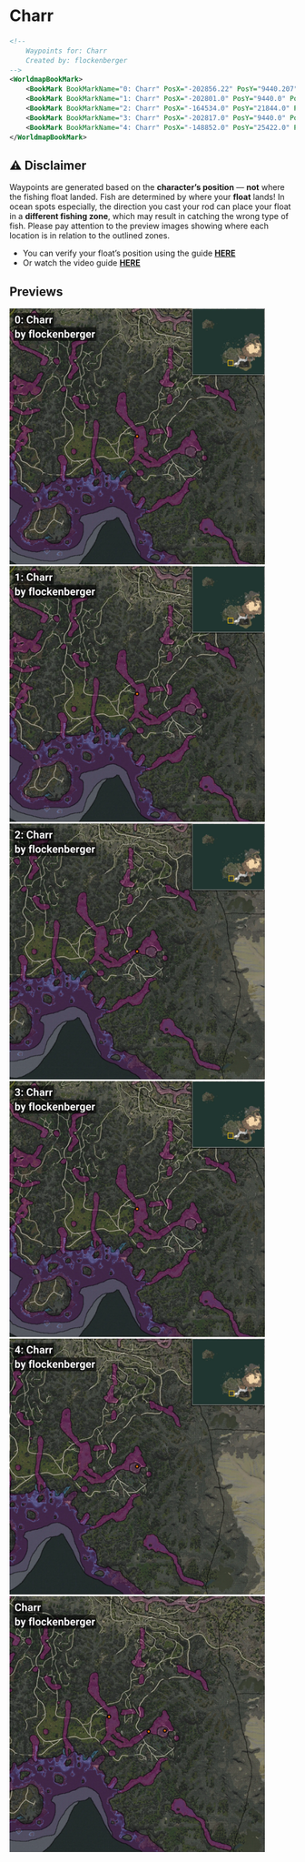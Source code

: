 # Charr
```xml
<!--
    Waypoints for: Charr
    Created by: flockenberger
-->
<WorldmapBookMark>
    <BookMark BookMarkName="0: Charr" PosX="-202856.22" PosY="9440.207" PosZ="-572918.4" />
    <BookMark BookMarkName="1: Charr" PosX="-202801.0" PosY="9440.0" PosZ="-572953.0" />
    <BookMark BookMarkName="2: Charr" PosX="-164534.0" PosY="21844.0" PosZ="-587586.0" />
    <BookMark BookMarkName="3: Charr" PosX="-202817.0" PosY="9440.0" PosZ="-573259.0" />
    <BookMark BookMarkName="4: Charr" PosX="-148852.0" PosY="25422.0" PosZ="-586500.0" />
</WorldmapBookMark>
```

## ⚠️ Disclaimer
Waypoints are generated based on the __**character’s position**__ — __not__ where the fishing float landed.
Fish are determined by where your **float** lands!
In ocean spots especially, the direction you cast your rod can place your float in a **different fishing zone**, which may result in catching the wrong type of fish.
Please pay attention to the preview images showing where each location is in relation to the outlined zones.

- You can verify your float’s position using the guide [**HERE**](https://flockenberger.github.io/bdo-fish-position/)
- Or watch the video guide [**HERE**](https://youtu.be/t-VXcRoNojk)

## Previews
<img src="./Charr_0_Preview.webp" width="450"/> <img src="./Charr_1_Preview.webp" width="450"/> <img src="./Charr_2_Preview.webp" width="450"/> <img src="./Charr_3_Preview.webp" width="450"/> <img src="./Charr_4_Preview.webp" width="450"/> <img src="./Charr_Preview.webp" width="450"/> 